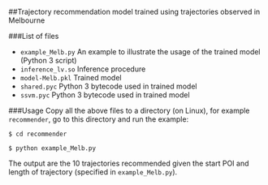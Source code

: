 ##Trajectory recommendation model trained using trajectories observed in Melbourne

###List of files
 - `example_Melb.py` An example to illustrate the usage of the trained model (Python 3 script)
 - `inference_lv.so` Inference procedure
 - `model-Melb.pkl`  Trained model
 - `shared.pyc`      Python 3 bytecode used in trained model
 - `ssvm.pyc`        Python 3 bytecode used in trained model

###Usage
Copy all the above files to a directory (on Linux), for example `recommender`, 
go to this directory and run the example:

```$ cd recommender```

```$ python example_Melb.py```

The output are the 10 trajectories recommended given the start POI and length of trajectory (specified in ```example_Melb.py```).
